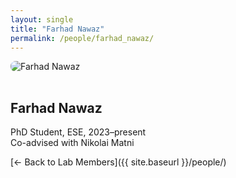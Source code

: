 ```yaml
---
layout: single
title: "Farhad Nawaz"
permalink: /people/farhad_nawaz/
---
```


<img src="{{ site.baseurl }}/assets/images/people/generic-avatar.png" alt="Farhad Nawaz" style="max-width:200px; border-radius:8px; margin-bottom:1rem;">

## Farhad Nawaz

PhD Student, ESE, 2023–present<br>Co-advised with Nikolai Matni

[← Back to Lab Members]({{ site.baseurl }}/people/)
